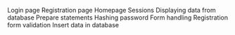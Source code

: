 Login page
Registration page
Homepage
Sessions
Displaying data from database
Prepare statements
Hashing password
Form handling
Registration form validation
Insert data in database
